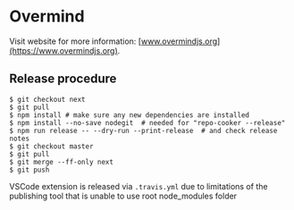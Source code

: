 # Overmind

Visit website for more information: [www.overmindjs.org](https://www.overmindjs.org).

## Release procedure

```console
$ git checkout next
$ git pull
$ npm install # make sure any new dependencies are installed
$ npm install --no-save nodegit  # needed for "repo-cooker --release"
$ npm run release -- --dry-run --print-release  # and check release notes
$ git checkout master
$ git pull
$ git merge --ff-only next
$ git push
```

VSCode extension is released via `.travis.yml` due to limitations of the publishing tool that is unable to use root node_modules folder
